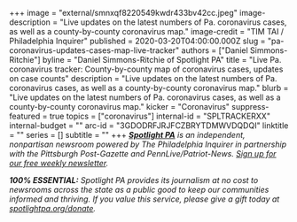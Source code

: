 +++
image = "external/smnxqf8220549kwdr433bv42cc.jpeg"
image-description = "Live updates on the latest numbers of Pa. coronavirus cases, as well as a county-by-county coronavirus map."
image-credit = "TIM TAI / Philadelphia Inquirer"
published = 2020-03-20T04:00:00.000Z
slug = "pa-coronavirus-updates-cases-map-live-tracker"
authors = ["Daniel Simmons-Ritchie"]
byline = "Daniel Simmons-Ritchie of Spotlight PA"
title = "Live Pa. coronavirus tracker: County-by-county map of coronavirus cases, updates on case counts"
description = "Live updates on the latest numbers of Pa. coronavirus cases, as well as a county-by-county coronavirus map."
blurb = "Live updates on the latest numbers of Pa. coronavirus cases, as well as a county-by-county coronavirus map."
kicker = "Coronavirus"
suppress-featured = true
topics = ["coronavirus"]
internal-id = "SPLTRACKERXX"
internal-budget = ""
arc-id = "3GDODRFJRJFCZBRYTDMWVDQDQI"
linktitle = ""
series = []
subtitle = ""
+++
<a href="https://www.spotlightpa.org/"><i><b>Spotlight PA</b></i></a><i> is an independent, nonpartisan newsroom powered by The Philadelphia Inquirer in partnership with the Pittsburgh Post-Gazette and PennLive/Patriot-News. </i><a href="https://www.spotlightpa.org/newsletters"><i>Sign up for our free weekly newsletter</i></a><i>.</i>

<!--- START responsive iframe -->

<div id="container"></div>
<script type="text/javascript" src="https://pym.nprapps.org/pym.v1.min.js"></script>
<script>var pymParent = new pym.Parent('container', 'https://interactives.data.spotlightpa.org/2020/coronavirus/pa-coronavirus-tracker/', {});</script>
<!--- END responsive iframe -->

<i><b>100% ESSENTIAL:</b></i><i> Spotlight PA provides its journalism at no cost to newsrooms across the state as a public good to keep our communities informed and thriving. If you value this service, please give a gift today at </i><a href="https://www.spotlightpa.org/donate"><i>spotlightpa.org/donate</i></a><i>.</i>